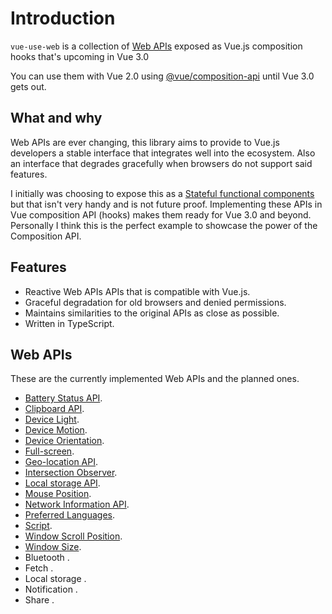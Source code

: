 # Introduction

`vue-use-web` is a collection of [Web APIs](https://developer.mozilla.org/en-US/docs/Web/API) exposed as Vue.js composition hooks that's upcoming in Vue 3.0

You can use them with Vue 2.0 using [@vue/composition-api](https://github.com/vuejs/composition-api) until Vue 3.0 gets out.

## What and why

Web APIs are ever changing, this library aims to provide to Vue.js developers a stable interface that integrates well into the ecosystem. Also an interface that degrades gracefully when browsers do not support said features.

I initially was choosing to expose this as a [Stateful functional components](https://logaretm.com/blog/2019-06-29-stateful-functional-components/) but that isn't very handy and is not future proof. Implementing these APIs in Vue composition API (hooks) makes them ready for Vue 3.0 and beyond. Personally I think this is the perfect example to showcase the power of the Composition API.

## Features

- Reactive Web APIs APIs that is compatible with Vue.js.
- Graceful degradation for old browsers and denied permissions.
- Maintains similarities to the original APIs as close as possible.
- Written in TypeScript.

## Web APIs

These are the currently implemented Web APIs and the planned ones.

- [Battery Status API](./battery.md).
- [Clipboard API](./clipboard.md).
- [Device Light](./device-light.md).
- [Device Motion](./device-motion.md).
- [Device Orientation](./device-orientation.md).
- [Full-screen](./fullscreen.md).
- [Geo-location API](./geolocation.md).
- [Intersection Observer](./intersection-observer.md).
- [Local storage API](./local-storage.md).
- [Mouse Position](./guide/mouse-position.md).
- [Network Information API](./network.md).
- [Preferred Languages](./preferred-languages.md).
- [Script](./script.md).
- [Window Scroll Position](./scroll-position.md).
- [Window Size](./window-size.md).
- Bluetooth <Badge text="WIP" type="warn" />.
- Fetch <Badge text="WIP" type="warn" />.
- Local storage <Badge text="WIP" type="warn" />.
- Notification <Badge text="WIP" type="warn" />.
- Share <Badge text="WIP" type="warn" />.
